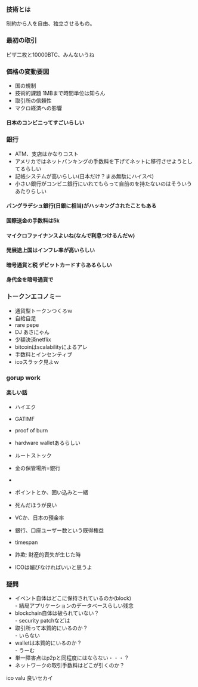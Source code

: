 ### 技術とは
制約から人を自由、独立させるもの。

### 最初の取引
ピザ二枚と10000BTC、みんないうね

### 価格の変動要因
- 国の規制
- 技術的課題 1MBまで時間単位は知らん
- 取引所の信頼性
- マクロ経済への影響

#### 日本のコンビニってすごいらしい
### 銀行
- ATM、支店はかなりコスト
- アメリカではネットバンキングの手数料を下げてネットに移行させようとしてるらしい
- 記帳システムが高いらしい(日本だけ？まあ無駄にハイスペ)
- 小さい銀行がコンビニ銀行にいれてもらって自前のを持たないのはそういうあたりらしい
#### バングラデシュ銀行(日銀に相当)がハッキングされたこともある
#### 国際送金の手数料は5k
#### マイクロファイナンスよいね(なんで利息つけるんだｗ)
#### 発展途上国はインフレ率が高いらしい
#### 暗号通貨と税 デビットカードすらあるらしい
#### 身代金を暗号通貨で
### トークンエコノミー
- 通貨型トークンつくろｗ
- 自給自足
- rare pepe
- DJ あさにゃん
- 少額決済netflix
- bitcoinはscalabilityによるアレ
- 手数料とインセンティブ
- icoスラック見よｗ


### gorup work
#### 楽しい話
- ハイエク
- GATIMF
- proof of burn
- hardware walletあるらしい
- ルートストック
- 金の保管場所=銀行
- 

- ポイントとか、囲い込みと一緒
- 死んだほうが良い
- VCか、日本の預金率
- 銀行、口座ユーザー数という既得権益
- timespan

- 詐欺: 財産的喪失が生じた時
- ICOは媚びなければいいと思うよ

### 疑問
- イベント自体はどこに保持されているのか(block)  
        - 結局アプリケーションのデータベースらしい残念
- blockchain自体は破られていない？  
        - security patchなどは  
- 取引所って本質的にいるのか？  
        - いらない
- walletは本質的にいるのか？  
        - うーむ
- 単一障害点はp2pと同程度にはならない・・・？
- ネットワークの取引手数料はどこが引くのか？

ico valu 良いセカイ
